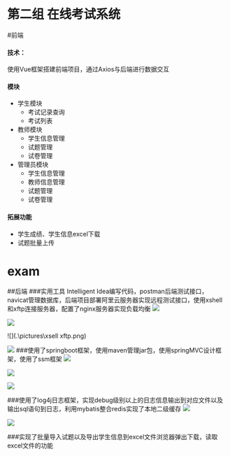 # 第二组 在线考试系统

#前端

#### 技术：
使用Vue框架搭建前端项目，通过Axios与后端进行数据交互

#### 模块
+ 学生模块
	+ 考试记录查询
    + 考试列表
+ 教师模块
    + 学生信息管理
    + 试题管理
    + 试卷管理
+ 管理员模块
    * 学生信息管理
    * 教师信息管理
    * 试题管理
    * 试卷管理

#### 拓展功能

+ 学生成绩、学生信息excel下载
+ 试题批量上传

# exam
##后端
###实用工具 Intelligent Idea编写代码，postman后端测试接口，navicat管理数据库，后端项目部署阿里云服务器实现远程测试接口，使用xshell和xftp连接服务器，配置了nginx服务器实现负载均衡
![](.\pictures\postman.png)

![](.\pictures\数据库.png)

![](.\pictures\xsell xftp.png)

![](.\pictures\服务器截图.png)
###使用了springboot框架，使用maven管理jar包，使用springMVC设计框架，使用了ssm框架
![](.\pictures\项目结构.png)

![](.\pictures\maven.png)

![](.\pictures\mybatis.png)

###使用了log4j日志框架，实现debug级别以上的日志信息输出到对应文件以及输出sql语句到日志，利用mybatis整合redis实现了本地二级缓存
![](.\pictures\redis.png)

![](.\pictures\测试记录.png)

###实现了批量导入试题以及导出学生信息到excel文件浏览器弹出下载，读取excel文件的功能

